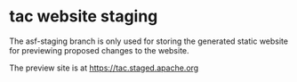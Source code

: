 # tac website staging

The asf-staging branch is only used for storing the generated static website for previewing proposed changes to the website.

The preview site is at https://tac.staged.apache.org
